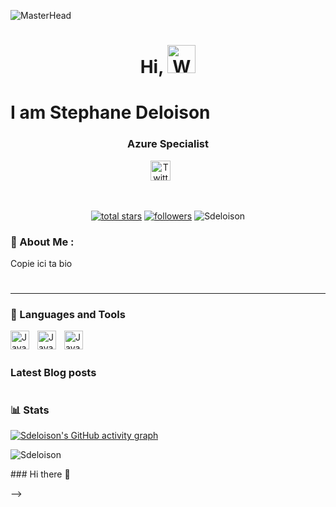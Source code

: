 ![MasterHead](https://www.theilluminerdi.com/wp-content/uploads/2021/01/rogueone-starwars-droid-219480-1280x0-1.jpg)

<h1 align="center"> Hi, <img src="https://raw.githubusercontent.com/nixin72/nixin72/master/wave.gif" 
         alt="Waving hand animated gif"
         height="45"
         width="45" /><h1>I am Stephane Deloison</h1>
         
<h3 align="center">Azure Specialist</h3>

<!-- Social icons section -->
<p align="center">
  <!-- <a href="https://www.youtube.com/channel/UCbgTopUOJCunW_6CZjgxQhw"><img width="32px" alt="Youtube" title="Youtube" src="https://user-images.githubusercontent.com/55253106/200549739-5e98dbff-ae56-4afe-8581-4d8aca6ef85f.png"/></a>
  &#8287;&#8287;&#8287;&#8287;&#8287; -->
  <a href="https://twitter.com/stephandeloisont"><img width="32px" alt="Twitter" title="Twitter" src="https://user-images.githubusercontent.com/55253106/200549594-3d0b3a85-7aab-43ae-a511-8a4b43783647.png"/></a>
  &#8287;&#8287;&#8287;&#8287;&#8287;
  <!-- <a href="https://discord.gg/q2qZdRUc" alt="Discord" title="Discord Server"><img width="32px" src="https://user-images.githubusercontent.com/55253106/200549449-068008a9-37f6-4ef4-b03e-727cc8f6b47f.png"/></a>
  &#8287;&#8287;&#8287;&#8287;&#8287; -->
</p>

<br/>

<!-- Social badges section -->

<p align="center">      
  <a href="https://github.com/Sdeloison?tab=repositories&sort=stargazers">
    <img alt="total stars" title="Total stars on GitHub" src="https://custom-icon-badges.demolab.com/github/stars/Sdeloison?color=55960c&style=for-the-badge&labelColor=488207&logo=star"/></a>
         
  <a href="https://github.com/Sdeloison?tab=followers">
    <img alt="followers" title="Follow me on Github" src="https://custom-icon-badges.demolab.com/github/followers/Sdeloison?color=236ad3&labelColor=1155ba&style=for-the-badge&logo=person-add&label=Follow&logoColor=white"/></a>
  
  <a>
    <img src="https://komarev.com/ghpvc/?username=Sdeloison&label=Views&color=blue&style=plastic&style=for-the-badge" alt="Sdeloison"/></a>
</p>

### 💫 About Me :

<p>Copie ici ta bio</p>

#
---

### 🧰 Languages and Tools

<img align="left" alt="Java" width="30px" style="padding-right:10px;" src="https://cdn.jsdelivr.net/gh/devicons/devicon/icons/azure/azure-original.svg" />
<img align="left" alt="Java" width="30px" style="padding-right:10px;" src="https://cdn.jsdelivr.net/gh/devicons/devicon/icons/terraform/terraform-original.svg" />
<img align="left" alt="Java" width="30px" src="https://cdn.jsdelivr.net/gh/devicons/devicon/icons/github/github-original.svg" />
          

<!-- Go sur devicons pour choper les logo que tu veux. Copie colle le tag img et change juste le src-->

<br />

#

### Latest Blog posts
<!-- BLOG-POST-LIST:START -->
<!-- BLOG-POST-LIST:END -->


#

### 📊 Stats

[![Sdeloison's GitHub activity graph](https://activity-graph.herokuapp.com/graph?username=Sdeloison&&theme=xcode)](https://github.com/Sdeloison)

<!-- <p><img align="center" src="https://github-readme-stats.vercel.app/api/top-langs?username=Sdeloison&show_icons=true&locale=en&layout=compact&theme=tokyonight" alt="Sdeloison" /></p>

<p>&nbsp;<img align="center" src="https://github-readme-stats.vercel.app/api?username=Sdeloison&show_icons=true&locale=en&theme=tokyonight" alt="Sdeloison" /></p> -->

<p><img align="center" src="https://github-readme-streak-stats.herokuapp.com/?user=Sdeloison&&theme=tokyonight" alt="Sdeloison" /></p>### Hi there 👋

-->
